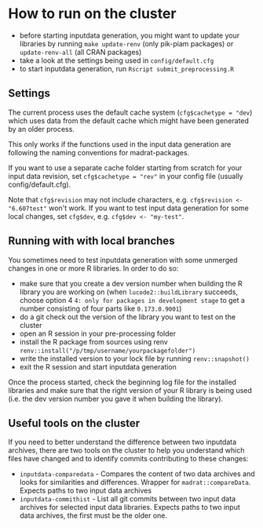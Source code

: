 # How to run on the cluster

- before starting inputdata generation, you might want to update your libraries by running `make update-renv` (only pik-piam packages) or `update-renv-all` (all CRAN packages)
- take a look at the settings being used in `config/default.cfg`
- to start inputdata generation, run `Rscript submit_preprocessing.R`

## Settings

The current process uses the default cache system (`cfg$cachetype = "dev`) which uses data from the default cache which might have been generated by an older process.

This only works if the functions used in the input data generation are following the naming conventions for madrat-packages.

If you want to use a separate cache folder starting from scratch for your input data revision, set `cfg$cachetype = "rev"` in your config file (usually config/default.cfg).

Note that `cfg$revision` may not include characters, e.g. `cfg$revision <- "6.607test"` won't work. If you want to test input data generation for some local changes, set `cfg$dev`, e.g. `cfg$dev <- "my-test"`.

## Running with with local branches

You sometimes need to test inputdata generation with some unmerged changes in one or more R libraries. In order to do so:
- make sure that you create a dev version number when building the R library you are working on (when `lucode2::buildLibrary` succeeds, choose option 4 `4: only for packages in development stage` to get a number consisting of four parts like `0.173.0.9001`)
- do a git check out the version of the library you want to test on the cluster
- open an R session in your pre-processing folder
- install the R package from sources using renv `renv::install("/p/tmp/username/yourpackagefolder")`
- write the installed version to your lock file by running `renv::snapshot()`
- exit the R session and start inputdata generation

Once the process started, check the beginning log file for the installed libraries and make sure that the right version of your R library is being used (i.e. the dev version number you gave it when building the library).

## Useful tools on the cluster

If you need to better understand the difference between two inputdata archives, there are two tools on the cluster to help you understand which files have changed and to identify commits contributing to these changes:

- `inputdata-comparedata` - Compares the content of two data archives and looks for similarities and differences. Wrapper for `madrat::compareData`. Expects paths to two input data archives
- `inputdata-commithist` - List all git commits between two input data archives for selected input data libraries. Expects paths to two input data archives, the first must be the older one.
